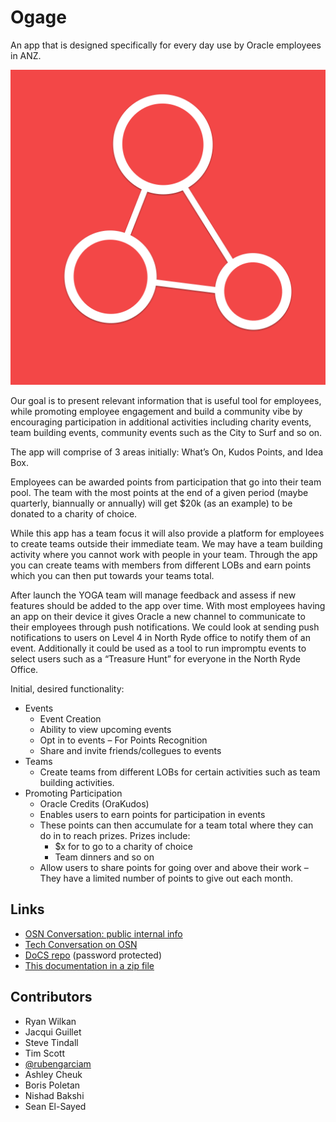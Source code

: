 # Ogage

An app that is designed specifically for every day use by Oracle employees in ANZ.

![](img/logo.png)

Our goal is to present relevant information that is useful tool for employees, while promoting employee engagement and build a community vibe by encouraging participation in additional activities including charity events, team building events, community events such as the City to Surf and so on.

The app will comprise of 3 areas initially: What’s On, Kudos Points, and Idea Box.

Employees can be awarded points from participation that go into their team pool. The team with the most points at the end of a given period (maybe quarterly, biannually or annually) will get $20k (as an example) to be donated to a charity of choice.

While this app has a team focus it will also provide a platform for employees to create teams outside their immediate team. We may have a team building activity where you cannot work with people in your team. Through the app you can create teams with members from different LOBs and earn points which you can then put towards your teams total.

After launch the YOGA team will manage feedback and assess if new features should be added to the app over time. With most employees having an app on their device it gives Oracle a new channel to communicate to their employees through push notifications. We could look at sending push notifications to users on Level 4 in North Ryde office to notify them of an event. Additionally it could be used as a tool to run impromptu events to select users such as a “Treasure Hunt” for everyone in the North Ryde Office.

Initial, desired functionality:

- Events
  - Event Creation
  - Ability to view upcoming events
  - Opt in to events – For Points Recognition
  - Share and invite friends/collegues to events
- Teams
  - Create teams from different LOBs for certain activities such as team building activities.
- Promoting Participation
  - Oracle Credits (OraKudos)
  - Enables users to earn points for participation in events
  - These points can then accumulate for a team total where they can do in to reach prizes. Prizes include:
    - $x for to go to a charity of choice
    - Team dinners and so on
  - Allow users to share points for going over and above their work – They have a limited number of points to give out each month.

## Links

 - [OSN Conversation: public internal info](https://socialnetwork.oracle.com/osn/web/#conversation:id=69199509)
 - [Tech Conversation on OSN](https://socialnetwork.oracle.com/osn/fc/Client?conversation=69199910)
 - [DoCS repo](https://scdemos-scuscdc.documents.us2.oraclecloud.com/documents/link/LF2E326EA6AA47B28FEB3713C78580E8114D4B29CFDB/folder/F23D02F398A2B72D61121DC3C78580E8114D4B29CFDB/_ogage) (password protected)
 - [This documentation in a zip file](latest.zip?raw=true)

## Contributors

- Ryan Wilkan
- Jacqui Guillet
- Steve Tindall
- Tim Scott
- [@rubengarciam](https://twitter.com/rubengarciam)
- Ashley Cheuk
- Boris Poletan
- Nishad Bakshi
- Sean El-Sayed
